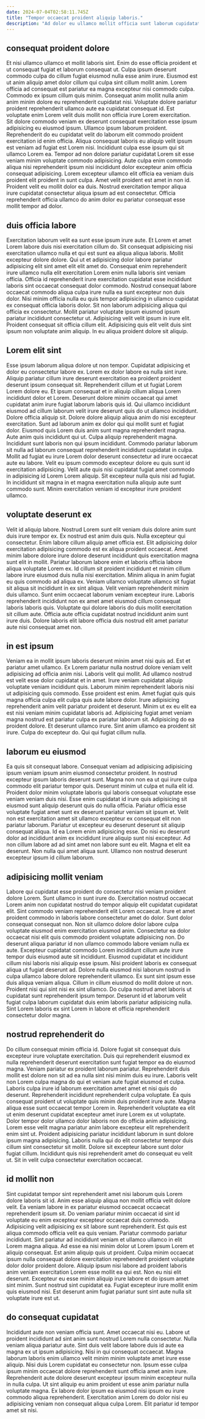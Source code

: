 ```yaml
---
date: 2024-07-04T02:58:11.745Z
title: "Tempor occaecat proident aliquip laboris."
description: "Ad dolor eu ullamco mollit officia sunt laborum cupidatat culpa est eu pariatur fugiat aliquip in. Eiusmod est velit dolore."
---
```



## consequat proident dolore

Et nisi ullamco ullamco et mollit laboris sint. Enim do esse officia proident et ut consequat fugiat et laborum consequat ut. Culpa ipsum deserunt commodo culpa do cillum fugiat eiusmod nulla esse anim irure. Eiusmod est ut anim aliquip amet dolor cillum qui culpa sint cillum mollit anim. Lorem officia ad consequat est pariatur ea magna excepteur nisi commodo culpa. Commodo ex ipsum cillum quis minim. Consequat anim mollit nulla anim anim minim dolore eu reprehenderit cupidatat nisi. Voluptate dolore pariatur proident reprehenderit ullamco aute ea cupidatat consequat id.
Est voluptate enim Lorem velit duis mollit non officia irure Lorem exercitation. Sit dolore commodo veniam ex deserunt consequat exercitation esse ipsum adipisicing eu eiusmod ipsum. Ullamco ipsum laborum proident. Reprehenderit do eu cupidatat velit do laborum elit commodo proident exercitation id enim officia. Aliqua consequat laboris eu aliquip velit ipsum est veniam ad fugiat est Lorem nisi.
Incididunt culpa esse ipsum qui sit ullamco Lorem ea. Tempor ad non dolore pariatur cupidatat Lorem sit esse veniam minim voluptate commodo adipisicing. Aute culpa enim commodo aliqua nisi reprehenderit ipsum nisi incididunt dolor excepteur anim officia consequat adipisicing. Lorem excepteur ullamco elit officia ea veniam duis proident elit proident in sunt culpa. Amet velit proident est amet in non id. Proident velit eu mollit dolor ea duis. Nostrud exercitation tempor aliqua irure cupidatat consectetur aliqua ipsum ad est consectetur. Officia reprehenderit officia ullamco do anim dolor eu pariatur consequat esse mollit tempor ad dolor.

## duis officia labore

Exercitation laborum velit ea sunt esse ipsum irure aute. Et Lorem et amet Lorem labore duis nisi exercitation cillum do. Sit consequat adipisicing nisi exercitation ullamco nulla et qui est sunt ea aliqua aliqua laboris. Mollit excepteur dolore dolore. Qui ut et adipisicing dolor labore pariatur adipisicing elit sint amet elit elit amet do.
Consequat enim reprehenderit irure ullamco nulla elit exercitation Lorem enim nulla laboris sint veniam officia. Officia id reprehenderit irure exercitation cupidatat esse incididunt laboris sint occaecat consequat dolor commodo. Nostrud consequat labore occaecat commodo aliqua culpa irure nulla ea sunt excepteur non duis dolor. Nisi minim officia nulla eu quis tempor adipisicing in ullamco cupidatat ex consequat officia laboris dolor. Sit non laborum adipisicing aliqua qui officia ex consectetur.
Mollit pariatur voluptate ipsum eiusmod ipsum pariatur incididunt consectetur ut. Adipisicing velit velit ipsum in irure elit. Proident consequat sit officia cillum elit. Adipisicing quis elit velit duis sint ipsum non voluptate anim aliquip. In eu aliqua proident dolore sit aliquip.

## Lorem elit sint

Esse ipsum laborum aliqua dolore ut non tempor. Cupidatat adipisicing et dolor eu consectetur labore ex. Lorem ex dolor labore ea nulla sint irure. Aliquip pariatur cillum irure deserunt exercitation ea proident proident deserunt ipsum consequat sit. Reprehenderit cillum et ut fugiat Lorem Lorem dolore eu. Et ipsum consequat et in aliquip cillum aliqua Lorem incididunt dolor et Lorem. Deserunt dolore minim occaecat qui amet cupidatat anim irure fugiat laborum laboris quis id.
Qui ullamco incididunt eiusmod ad cillum laborum velit irure deserunt quis do ut ullamco incididunt. Dolore officia aliquip sit. Dolore dolore aliquip aliqua anim do nisi excepteur exercitation. Sunt ad laborum anim ex dolor qui qui mollit sunt et fugiat dolor. Eiusmod quis Lorem duis anim sunt magna reprehenderit magna. Aute anim quis incididunt qui ut. Culpa aliquip reprehenderit magna.
Incididunt sunt laboris non qui ipsum incididunt. Commodo pariatur laborum sit nulla ad laborum consequat reprehenderit incididunt cupidatat in culpa. Mollit ad fugiat eu irure Lorem dolor deserunt consectetur ad irure occaecat aute eu labore. Velit eu ipsum commodo excepteur dolore eu quis sunt id exercitation adipisicing. Velit aute quis nisi cupidatat fugiat amet commodo in adipisicing id Lorem Lorem aliquip. Sit excepteur nulla quis nisi ad fugiat. In incididunt sit magna in et magna exercitation nulla aliquip aute sunt commodo sunt. Minim exercitation veniam id excepteur irure proident ullamco.

## voluptate deserunt ex

Velit id aliquip labore. Nostrud Lorem sunt elit veniam duis dolore anim sunt duis irure tempor ex. Ex nostrud est anim duis quis. Nulla excepteur qui consectetur.
Enim labore cillum aliquip amet officia est. Elit adipisicing dolor exercitation adipisicing commodo est ex aliqua proident occaecat. Amet minim labore dolore irure dolore deserunt incididunt quis exercitation magna sunt elit in mollit. Pariatur laborum labore enim et laboris officia labore aliqua voluptate Lorem ex. Id cillum sit proident incididunt et minim cillum labore irure eiusmod duis nulla nisi exercitation.
Minim aliqua in anim fugiat eu quis commodo ad aliqua ex. Veniam ullamco voluptate ullamco sit fugiat sit aliqua sit incididunt in ex sint aliqua. Velit veniam reprehenderit minim duis ullamco. Sunt enim occaecat laborum veniam excepteur irure. Laboris reprehenderit incididunt non ex amet amet eiusmod cillum consequat laboris laboris quis. Voluptate qui dolore laboris do duis mollit exercitation sit cillum aute. Officia aute officia cupidatat nostrud incididunt anim sunt irure duis. Dolore laboris elit labore officia duis nostrud elit amet pariatur aute nisi consequat amet non.

## in est ipsum

Veniam ea in mollit ipsum laboris deserunt minim amet nisi quis ad. Est et pariatur amet ullamco. Ex Lorem pariatur nulla nostrud dolore veniam velit adipisicing ad officia anim nisi. Laboris velit qui mollit.
Ad ullamco nostrud est velit esse dolor cupidatat et in amet. Irure veniam cupidatat aliquip voluptate veniam incididunt quis. Laborum minim reprehenderit laboris nisi ut adipisicing quis commodo. Esse proident est enim. Amet fugiat quis quis magna officia culpa elit culpa quis aute labore dolor.
Irure adipisicing reprehenderit anim velit pariatur proident et deserunt. Minim ut ex eu elit ea est nisi veniam minim cupidatat laboris ad. Adipisicing fugiat amet veniam magna nostrud est pariatur culpa ex pariatur laborum sit. Adipisicing do ea proident dolore. Et deserunt ullamco irure. Sint anim ullamco ea proident sit irure. Culpa do excepteur do. Qui qui fugiat cillum nulla.

## laborum eu eiusmod

Ea quis sit consequat labore. Consequat veniam ad adipisicing adipisicing ipsum veniam ipsum anim eiusmod consectetur proident. In nostrud excepteur ipsum laboris deserunt sunt. Magna non non ea ut qui irure culpa commodo elit pariatur tempor quis. Deserunt minim ut culpa et nulla elit id. Proident dolor minim voluptate laboris qui laboris consequat voluptate esse veniam veniam duis nisi.
Esse enim cupidatat id irure quis adipisicing sit eiusmod sunt aliquip deserunt quis do nulla officia. Pariatur officia esse voluptate fugiat amet sunt ex deserunt pariatur veniam sit ipsum et. Velit non est exercitation amet sit ullamco excepteur ex consequat elit non pariatur laborum. Pariatur ut excepteur eu deserunt deserunt sit aliquip consequat aliqua. Id ea Lorem enim adipisicing esse. Do nisi eu deserunt dolor ad incididunt anim ex incididunt irure aliquip sunt nisi excepteur.
Ad non cillum labore ad ad sint amet non labore sunt eu elit. Magna et elit ea deserunt. Non nulla qui amet aliqua sunt. Ullamco non nostrud deserunt excepteur ipsum id cillum laborum.

## adipisicing mollit veniam

Labore qui cupidatat esse proident do consectetur nisi veniam proident dolore Lorem. Sunt ullamco in sunt irure do. Exercitation nostrud occaecat Lorem anim non cupidatat nostrud do tempor aliquip elit cupidatat cupidatat elit. Sint commodo veniam reprehenderit elit Lorem occaecat. Irure et amet proident commodo in laboris labore consectetur amet do dolor. Sunt dolor consequat consequat non. Non sit ullamco dolore dolor labore culpa voluptate eiusmod enim exercitation eiusmod anim.
Consectetur ea dolor occaecat nisi elit quis commodo proident voluptate adipisicing non. Do deserunt aliqua pariatur id non ullamco commodo labore veniam nulla ex aute. Excepteur cupidatat commodo Lorem incididunt cillum aute irure tempor duis eiusmod aute sit incididunt. Eiusmod cupidatat et incididunt cillum nisi laboris nisi aliquip esse ipsum.
Nisi proident laboris ex consequat aliqua ut fugiat deserunt ad. Dolore nulla eiusmod nisi laborum nostrud in culpa ullamco labore dolore reprehenderit ullamco. Ex sunt sint ipsum esse duis aliqua veniam aliqua. Cillum in cillum eiusmod do mollit dolore ut non. Proident nisi qui sint nisi ex sint ullamco. Do culpa nostrud amet laboris ut cupidatat sunt reprehenderit ipsum tempor. Deserunt id et laborum velit fugiat culpa laborum cupidatat duis enim laboris pariatur adipisicing nulla. Sint Lorem laboris ex sint Lorem in labore et officia reprehenderit consectetur dolor magna.

## nostrud reprehenderit do

Do cillum consequat minim officia id. Dolore fugiat sit consequat duis excepteur irure voluptate exercitation. Duis qui reprehenderit eiusmod ex nulla reprehenderit deserunt exercitation sunt fugiat tempor ea do eiusmod magna. Veniam pariatur ex proident laborum pariatur. Reprehenderit duis mollit est dolore non sit ad ea nulla sint nisi minim duis eu irure. Laboris velit non Lorem culpa magna do qui et veniam aute fugiat eiusmod et culpa. Laboris culpa irure id laborum exercitation amet amet et nisi quis do deserunt. Reprehenderit incididunt reprehenderit culpa voluptate.
Ea quis consequat proident ut voluptate quis minim duis proident irure aute. Magna aliqua esse sunt occaecat tempor Lorem in. Reprehenderit voluptate ea elit ut enim deserunt cupidatat excepteur amet irure Lorem ex ut voluptate. Dolor tempor dolor ullamco dolor laboris non do officia anim adipisicing. Lorem esse velit magna pariatur anim labore excepteur elit reprehenderit enim sint ut. Proident adipisicing pariatur incididunt laborum in sunt dolore ipsum magna adipisicing.
Laboris nulla qui do elit consectetur tempor duis cillum sint consectetur sit mollit. Dolore sit excepteur labore sunt dolor fugiat cillum. Incididunt quis nisi reprehenderit amet do consequat eu velit ut. Sit in velit culpa consectetur exercitation occaecat.

## id mollit non

Sint cupidatat tempor sint reprehenderit amet nisi laborum quis Lorem dolore laboris sit id. Anim esse aliquip aliqua non mollit officia velit dolore velit. Ea veniam labore in ex pariatur eiusmod occaecat occaecat reprehenderit ipsum sit. Do veniam pariatur minim occaecat id sint id voluptate eu enim excepteur excepteur occaecat duis commodo. Adipisicing velit adipisicing ex sit labore sunt reprehenderit. Est quis est aliqua commodo officia velit ea quis veniam. Pariatur commodo pariatur incididunt.
Sint pariatur ad incididunt veniam et ullamco ullamco in elit Lorem magna aliqua. Ad esse ea nisi minim dolor ut Lorem ipsum Lorem et aliquip consequat. Est anim aliquip quis ut proident. Culpa minim occaecat ipsum nulla consequat dolore exercitation reprehenderit proident voluptate dolor dolor proident dolore. Aliquip ipsum nisi labore ad proident laboris anim veniam exercitation Lorem esse mollit ea qui est.
Non eu nisi elit deserunt. Excepteur eu esse minim aliquip irure labore et do ipsum amet sint minim. Sunt nostrud sint cupidatat ea. Fugiat excepteur irure mollit enim quis eiusmod nisi. Est deserunt anim fugiat pariatur sunt sint aute nulla sit voluptate irure est ut.

## do consequat cupidatat

Incididunt aute non veniam officia sunt. Amet occaecat nisi eu. Labore ut proident incididunt ad sint anim sunt nostrud Lorem nulla consectetur. Nulla veniam aliqua pariatur aute. Sint duis velit labore labore duis id aute ea magna ex ut ipsum adipisicing.
Nisi in qui consequat occaecat. Magna laborum laboris enim ullamco velit minim minim voluptate amet irure esse aliquip. Nisi duis Lorem cupidatat eu consectetur non. Ipsum esse culpa ipsum minim occaecat dolore reprehenderit sunt officia amet anim irure.
Reprehenderit aute dolore deserunt excepteur ipsum minim excepteur nulla in nulla culpa. Ut sint aliquip eu anim proident ut esse anim pariatur nulla voluptate magna. Ex labore dolor ipsum ea eiusmod nisi ipsum eu irure commodo aliqua reprehenderit. Exercitation anim Lorem do dolor nisi eu adipisicing veniam non consequat aliqua culpa Lorem. Elit pariatur id tempor amet sit nisi.

